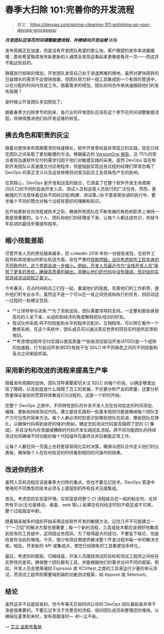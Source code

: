 # 春季大扫除 101:完善你的开发流程

> 原文：<https://devops.com/spring-cleaning-101-polishing-up-your-devops-processes/>

***开发团队应该花时间调整敏捷流程，并继续向开发运维*** 转移

发布周期正在加速，但是没有开发团队希望的那么快。客户期望的发布率进展缓慢；那些希望每周发布新更新的人通常会发现这看起来更像是每月一次——而这并不能达到目的。

随着执行频率的增加，开发团队发现自己处于进退两难的境地。虽然对更快周转的日益增长的需求不会很快放缓，但团队努力将一组工具集成到一个有效的管道中，以在分配的时间内完成工作。随着需求的增加，团队如何合作来快速跟踪他们的发布周期？

是时候让开发团队多加把劲了。

随着春季大扫除季节的到来，各行业的开发团队应该在这个季节花时间调整敏捷流程，并继续推进他们向开发运维的转变。

## **拂去角色和职责的灰尘**

随着对更快发布周期需求的快速增长，软件开发曾经是非常孤立的实践，现在已经在团队之间采取了更加敏捷的方法。根据最近的 [VersionOne 报告](https://explore.versionone.com/state-of-agile/versionone-12th-annual-state-of-agile-report)，近 75%的受访者将加速软件交付的需求归因于他们对敏捷实践的采用。虽然 DevOps 旨在帮助开发团队以高速度交付应用程序，但是鼓励实现这些过程的经理们常常忽略了 DevOps 的真正含义以及这些转换将对其当前员工及其角色产生的影响。

在其核心，DevOps 是开发和运营的结合，它涵盖了在整个软件开发生命周期(SDLC)的不同阶段由开发人员、测试人员和运营人员执行的广泛任务。然而，更敏捷的方法意味着这些不同的过程(构建、测试等。)处于更紧密协调的执行中，要求每个不同的筒仓对每个过程有更好的理解和知识。

在开始更新任何流程或技术之前，确保所有团队在不断发展的角色和职责上保持一致是很重要的。与个人、团队和他们的经理坐下来，让每个人都达成共识，并就今年前进的最佳步骤提供指导。

## **缩小技能差距**

尽管开发人员的责任越来越多，但 LinkedIn 2018 年的一份报告发现，在软件工程师和其他类似的职业轨迹方面，存在严重的[技能短缺。当你考虑软件工程本身的不同角色时，这个差距会进一步缩小。例如，开发人员最近作为“全栈开发人员”承担了更多的责任，确保高质量的输出，并确认他们的代码中没有错误，但对如何实现连续测试却知之甚少。](https://economicgraph.linkedin.com/resources/linkedin-workforce-report-april-2018)

今年春天，花点时间和员工们在一起，重温他们的技能，完善他们的工作职责，提升他们的专业水平。虽然这不是一个可以在一夜之间完成和执行的任务，但启动这一过程的一些建议包括:

*   **让领导参与进来:**为了资助这些，团队需要领导的支持。一定要和那些身居高位的人坐下来，从组织和经济的角度解释团队培训的好处。
*   尝试伙伴系统:将不同技能和水平的程序员配对，互相指导。可以把它看作一个教练系统，在这个系统中，团队成员可以通过真实世界的项目实时提供反馈和培训。
*   **考虑增加软件交付实践以提高质量:**验收测试驱动开发(ATDD)是一个成熟的加速器，行为驱动开发(BDD)有助于在 SDLC 中不同角色之间的不同技能和盲点之间架起桥梁。

## **采用新的和改进的流程来提高生产率**

随着发布周期的加快，团队领导需要密切关注 SDLC 的每个阶段，以确定哪里出现了障碍，以及到底是什么阻碍了员工的发展。不仅要分析产出的质量，还要分析质量保证是如何贯穿持续集成(CI)过程的，这是一个好的开始。

在整个 DevOps 之旅中，不同特性团队的许多开发人员在任何给定的时间添加、编辑、更新和持续测试代码。建立最佳实践和一些基本规则可能是确保每个团队生产力可见性的简单方法。每个人都必须时刻意识到哪些团队在前进，哪些团队在挣扎，以确保代码得到良好的维护(例如，确定您的测试代码是否阻碍了您的 CI 集成)，并且没有内存泄漏或糟糕的代码开发实践扰乱流程。跨不同功能团队的持续测试也将确保不同功能的每个代码组件在最终合并后都能正常工作。

让每个人都在同一页面上也将更容易简化实时决策。确保与团队合作定义他们的仪表板，确保每个人在任何给定的时间看到相同的可操作的结果。

## **改进你的技术**

虽然人员和流程应该是春季大扫除的重点，但也不要忘记技术。DevOps 管道中使用的不同类型的技术必须与上面提到的所有技术无缝集成。

首先，考虑您的实验室环境。实验室是将整个 CI 流程结合在一起的粘合剂，支持所有平台(无论是移动、桌面、web 等)。).如果在任何给定时刻不稳定或不可用，整个过程就会中断。

随着越来越多的组织开始采用这些软件开发的敏捷方法，记住几乎不可能建立一个“一刀切”的解决方案也很重要；每一个新的流程、工具或技术都应该很好地集成到现有的工具链中，这将因业务而异。为了取得最大的成功，不要妄下结论，彻底检查你当前的堆栈。今天，很少有供应商提供解决整个开发过程中每一步的解决方案。相反，开发新的 API 或集成点，使您已经拥有的工具集更加多样化。

最后，考虑你的框架。归根结底，开发人员围绕测试的目标和测试工程师之间存在实质性的差异。确保整个团队都有工具，并能根据他们的需求访问不同的框架。例如，开发人员会使用诸如 Espresso 或 XCUItest 之类的工具来运行少量的单元测试，而测试工程师则需要端到端的功能测试框架，如 Appium 或 Selenium。

## 结论

虽然这并不总是容易的，但今年春天花些时间让你的 DevOps 团队看起来非常干净是很重要的。不要忘记专注于完善您的流程、培训团队成员和整理您的堆栈，以确保在夏季到来时，发布周期准时— *和*一尘不染。

— [艾兰·金斯布鲁纳](https://devops.com/author/eran-kinsbruner/)